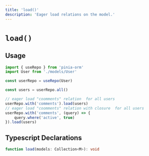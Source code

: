 ```yaml
---
title: 'load()'
description: 'Eager load relations on the model.'
---
```


# `load()`

## Usage

````ts
import { useRepo } from 'pinia-orm'
import User from './models/User'

const userRepo = useRepo(User)

const users = userRepo.all()

// eager load "coomments" relation  for all users
userRepo.with('comments').load(users) 
// eager load "coomments" relation with closure  for all users
userRepo.with('comments', (query) => {
    query.where('active', true)
}).load(users)

````

## Typescript Declarations

````ts
function load(models: Collection<M>): void 
````
